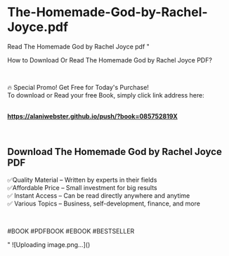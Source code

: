 # The-Homemade-God-by-Rachel-Joyce.pdf
Read The Homemade God by Rachel Joyce pdf
"<p>How to Download Or Read The Homemade God by Rachel Joyce PDF?</p>
<p>&nbsp;</p>
<p>&#128293;  Special Promo! Get Free for Today's Purchase!<br />To download or Read your free Book, simply click link address here:&nbsp;<br />&nbsp;</p>
<p><a href=""https://alaniwebster.github.io/push/?book=085752819X""><strong>https://alaniwebster.github.io/push/?book=085752819X</strong></a></p>
<p>&nbsp;</p>
<h2>Download The Homemade God by Rachel Joyce PDF</h2>
<p>&#x2705;Quality Material &ndash; Written by experts in their fields<br />&#x2705;Affordable Price &ndash; Small investment for big results<br />&#x2705; Instant Access &ndash; Can be read directly anywhere and anytime<br />&#x2705; Various Topics &ndash; Business, self-development, finance, and more</p>
<p>&nbsp;</p>
<p>#BOOK #PDFBOOK #EBOOK #BESTSELLER</p>
"
![Uploading image.png…]()
